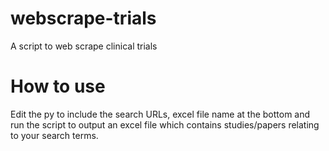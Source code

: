 # webscrape-trials
A script to web scrape clinical trials 

# How to use
Edit the py to include the search URLs, excel file name at the bottom and run the script to output an excel file which contains studies/papers relating to your search terms.
